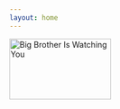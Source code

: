 ```yaml
---
layout: home
---
```


<img src="https://user-images.githubusercontent.com/53198048/149983779-958bd538-1e67-442b-aa53-4c1de847c83f.png" alt="Big Brother Is Watching You" width="180" height="108">
